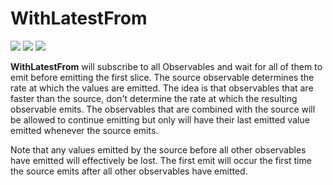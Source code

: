 # WithLatestFrom

[![](../../../assets/godev.svg?raw=true)](https://pkg.go.dev/github.com/reactivego/rx/test/WithLatestFrom?tab=doc)
[![](../../../assets/godoc.svg?raw=true)](https://godoc.org/github.com/reactivego/rx/test/WithLatestFrom)
[![](../../../assets/rx.svg?raw=true)](https://rxjs-dev.firebaseapp.com/api/operators/withLatestFrom)

**WithLatestFrom** will subscribe to all Observables and wait for all of them to emit before emitting
the first slice. The source observable determines the rate at which the values are emitted. The idea
is that observables that are faster than the source, don't determine the rate at which the resulting
observable emits. The observables that are combined with the source will be allowed to continue
emitting but only will have their last emitted value emitted whenever the source emits.

Note that any values emitted by the source before all other observables have emitted will
effectively be lost. The first emit will occur the first time the source emits after all other
observables have emitted.
